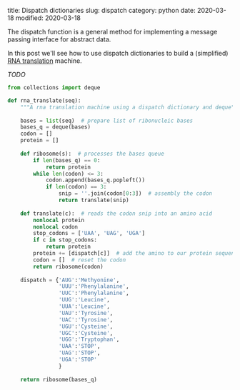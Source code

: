 title: Dispatch dictionaries
slug: dispatch
category: python
date: 2020-03-18
modified: 2020-03-18


The dispatch function is a general method for implementing a message passing interface for abstract data. 

In this post we'll see how to use dispatch dictionaries to build a (simplified) [RNA translation](https://www.nature.com/scitable/definition/translation-rna-translation-173/) machine.

*TODO*

```python
from collections import deque

def rna_translate(seq):
    """A rna translation machine using a dispatch dictionary and deque"""
    
    bases = list(seq)  # prepare list of ribonucleic bases
    bases_q = deque(bases)
    codon = []
    protein = []
    
    def ribosome(s):  # processes the bases queue
        if len(bases_q) == 0:
            return protein
        while len(codon) <= 3:
            codon.append(bases_q.popleft())
            if len(codon) == 3:
                snip = ''.join(codon[0:3])  # assembly the codon
                return translate(snip) 
                
    def translate(c):  # reads the codon snip into an amino acid
        nonlocal protein
        nonlocal codon
        stop_codons = ['UAA', 'UAG', 'UGA']
        if c in stop_codons:
            return protein
        protein += [dispatch[c]]  # add the amino to our protein sequence
        codon = []  # reset the codon
        return ribosome(codon)
        
    dispatch = {'AUG':'Methyonine',
                'UUU':'Phenylalanine',
                'UUC':'Phenylalanine',
                'UUG':'Leucine',
                'UUA':'Leucine',
                'UAU':'Tyrosine',
                'UAC':'Tyrosine',
                'UGU':'Cysteine',
                'UGC':'Cysteine',
                'UGG':'Tryptophan',
                'UAA':'STOP',
                'UAG':'STOP',
                'UGA':'STOP'
                }
                
    return ribosome(bases_q)
```